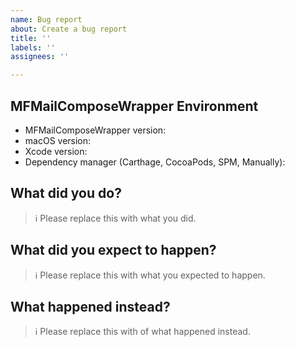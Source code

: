 ```yaml
---
name: Bug report
about: Create a bug report
title: ''
labels: ''
assignees: ''

---
```


## MFMailComposeWrapper Environment

- MFMailComposeWrapper version:
- macOS version:
- Xcode version:
- Dependency manager (Carthage, CocoaPods, SPM, Manually):

## What did you do?

> ℹ Please replace this with what you did.

## What did you expect to happen?

> ℹ Please replace this with what you expected to happen.

## What happened instead?

> ℹ Please replace this with of what happened instead.
